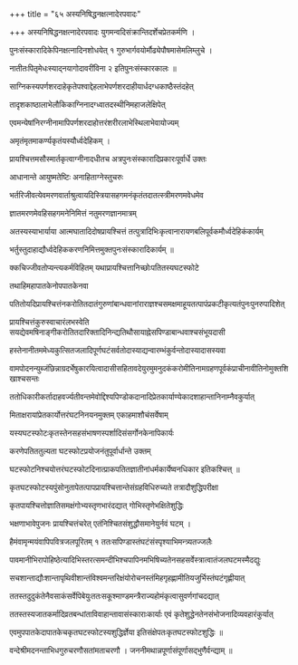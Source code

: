 +++
title = "६५ अस्यनिषिद्धनक्षत्नादेरपवादः"

+++
अस्यनिषिद्धनक्षत्नादेरपवादः युगमन्वदिसंक्रान्तिदर्शेचप्रेतकर्मणि ।

पुनःसंस्कारादिकेपिनक्षत्नादिनशोधयेत् १ गुरुभार्गवयोर्मौढ्येपौषमासेमलिम्लुचे ।

नातीतःपितृमेधःस्याद्नयागोदावरींविना २ इतिपुनःसंस्कारकालः ॥

साग्निकस्यपर्णशरदाहेकृतेपश्वाद्देहलाभेपर्णशरदाहीयार्धदग्धकाष्ठैस्तंदहेत्

तादृशकाष्ठालाभेलौकिकाग्निनादग्ध्वातदस्थीनिमहाजलेक्षिपेत्

एवमन्येषांनिरग्नीनामापिपर्णशरदाहोत्तरंशरीरलाभेस्थिलाभेवायोज्यम्

अमृतंमृतमाकर्ण्यकृतंयस्यौर्ध्वदेहिकम् ।

प्रायश्चित्तमसौस्मार्तकृत्वाग्नीनादधीतच अत्रपुनःसंस्कारादिप्रकारःपूर्वार्धे उक्तः

आधानान्ते आयुष्मतेष्टिः अनाहिताग्नेस्तुचरुः

भर्तरिजीवत्येवमरणवार्ताश्रुत्वायदिस्त्रियासहगमनंकृतंतदातत्स्त्रीमरणमवेधमेव

ज्ञातमरणमेवहिसहगमनेनिमित्तं नतुमरणज्ञानमात्रम्

अतस्यस्याभार्याया आत्मघातादिदोषप्रायश्चित्तं तत्पुत्रादिभिःकृत्वानारायणबलिपूर्वकमौर्ध्वदेहिकंकार्यम्

भर्तुस्तुदाहाद्यौर्ध्वदेहिककरणनिमित्तमुक्तपुनःसंस्कारादिकार्यम् ॥

क्कचिज्जीवतोप्यन्त्यकर्मविहितम् यथाप्रायश्चित्तानिच्छोःपतितस्यघटस्फोटे

तथाहिमहापातकेनोपपातकेनवा

पतितोयदिप्रायश्चित्तंनकरोतितदातंगुरुणांबान्धवानांराराज्ञश्चसमक्षमाहूयतत्पापंप्रकटीकृत्यतंपुनःपुनरुपादिशेत्

प्रायश्चित्तंकुरुस्वाचारंलभस्वेति सयद्येवमषिनाङ्गीकरोतितदारिक्तादिनिन्द्यतिथौसायाह्नेसपिण्डाबान्धवाश्चसंभूयदासी

हस्तेनानीतममेध्यकुत्सितजलादिपूर्णघटंसर्वतोदास्याद्यन्वारम्भंकुर्वन्तोदास्यादासस्यवा

वामपोदनन्युब्जंछिन्नाग्रदर्भेषुकारयित्वादासीसहितावदेयुरमुमनुदकंकरोमीतिनामग्रहणपूर्वकंप्राचीनावीतिनोमुक्तशिखाश्चसन्तः

ततोधिकारीकर्तादाहवर्ज्यतीवन्तमेवोद्दिश्यपिण्डोकदानादिप्रेतकार्याण्येकादशाहान्तानिनाम्नैवकुर्यात्

मिताक्षरायांप्रेतकार्योत्तरंघटनिनयनमुक्तम् एकाहमाशौचंसर्वेषाम्

यस्यघटस्फोटःकृतस्तेनसहसंभाषणस्पर्शादिसंसर्गोनकेनापिकार्यः

करणेपतिततुल्यता घटस्फोटप्रयोजनंतुपूर्वार्धान्ते उक्तम्

घटस्फोटनिश्चयोत्तरंघटस्फोटदिनात्प्राकपतितज्ञातीनांधर्मकार्येष्वनधिकार इतिकश्चित्त् ॥

कृतघटस्फोटस्यपुंसोनुतापेतत्पापप्रायश्चित्तान्तेसंग्रहविधिरुच्यते तत्रादौशुद्धिपरीक्षा

कृतपायश्चित्तोज्ञातिसमक्षंगोभ्यस्तृणभारंदद्यात् गोभिस्तृणेभक्षितेशुद्धिः

भक्षणाभावेपुजनः प्रायश्चित्तंचरेत् एतंनिश्चितसंशुद्धौसमानेयुर्नवं घटम् ।

हैमंवामृन्मयंवापिपवित्रजलपूरितम् १ ततःसपिण्डास्तंघटंसंस्पृश्याभिमन्त्र्यतज्जलैः

पावमानीभिरापोहिष्ठेत्यादिभिस्तरत्समन्दीभिश्चपापिनमभिषिच्यतेनसहसर्वेस्त्रात्वातंजलघटमस्मैदद्युः

सचशान्ताद्यौःशान्तापृथिवीशान्तंविश्वमन्तरिक्षंयोरोचनस्तंमिहगृहह्णामीतियजुर्भिस्तंघटंगृह्णीयात्

ततस्तदुदुकंतेनैवसाकंसर्वेपिबेयुःततःसकूश्माण्डमन्त्रैराज्यहोमंकृत्वासुवर्णगांचदद्यात्

ततस्तस्यजातकर्मादिव्रतबन्धांताविवाहान्तावासंस्काराःकार्याः एवं कृतेशुद्धेनतेनसंभोजनादिव्यवहारंकुर्यात्

एवमुपपातकेदापातकेचकृतघटस्फोटस्यशुद्धिर्ज्ञेया इतिसंक्षेपतःकृतघटस्फोटशुद्धिः ॥

वन्देश्रीमदनन्ताभिधगुरुचरणौसतांमताचरणौ । जननीमथान्नपूर्णासंपूर्णासद्भुणैर्वन्द्याम् ॥
